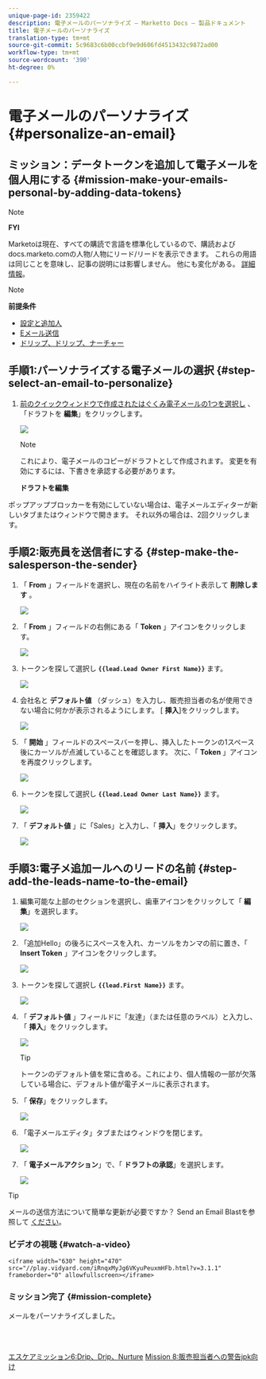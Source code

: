 ```yaml
---
unique-page-id: 2359422
description: 電子メールのパーソナライズ — Marketto Docs — 製品ドキュメント
title: 電子メールのパーソナライズ
translation-type: tm+mt
source-git-commit: 5c9683c6b00ccbf9e9d606fd4513432c9872ad00
workflow-type: tm+mt
source-wordcount: '390'
ht-degree: 0%

---
```



# 電子メールのパーソナライズ {#personalize-an-email}

## ミッション：データトークンを追加して電子メールを個人用にする {#mission-make-your-emails-personal-by-adding-data-tokens}

>[!NOTE]
>
>**FYI**
>
>Marketoは現在、すべての購読で言語を標準化しているので、購読およびdocs.marketo.comの人物/人物にリード/リードを表示できます。 これらの用語は同じことを意味し、記事の説明には影響しません。 他にも変化がある。 [詳細情報](http://docs.marketo.com/display/DOCS/Updates+to+Marketo+Terminology)。

>[!NOTE]
>
>**前提条件**
>
>* [設定と追加人](get-set-up-and-add-a-person.md)
>* [Eメール送信](send-an-email.md)
>* [ドリップ、ドリップ、ナーチャー](drip-drip-nurture.md)


## 手順1:パーソナライズする電子メールの選択 {#step-select-an-email-to-personalize}

1. [前のクイックウィンドウで作成されたはぐくみ電子メールの1つを選択し](drip-drip-nurture.md) 、「ドラフトを **編集**」をクリックします。

   ![](assets/one-4.png)

   >[!NOTE]
   >
   >これにより、電子メールのコピーがドラフトとして作成されます。 変更を有効にするには、下書きを承認する必要があります。

   **ドラフトを編集**

ポップアップブロッカーを有効にしていない場合は、電子メールエディターが新しいタブまたはウィンドウで開きます。 それ以外の場合は、2回クリックします。

## 手順2:販売員を送信者にする {#step-make-the-salesperson-the-sender}

1. 「 **From** 」フィールドを選択し、現在の名前をハイライト表示して **削除します** 。

   ![](assets/two-5.png)

1. 「 **From** 」フィールドの右側にある「 **Token** 」アイコンをクリックします。

   ![](assets/three-4.png)

1. トークンを探して選択し **`{{lead.Lead Owner First Name}}`** ます。

   ![](assets/four-3.png)

1. 会社名と **デフォルト値** （ダッシュ）を入力し、販売担当者の名が使用できない場合に何かが表示されるようにします。 [ **挿入**]をクリックします。

   ![](assets/five-4.png)

1. 「 **開始** 」フィールドのスペースバーを押し、挿入したトークンの1スペース後にカーソルが点滅していることを確認します。 次に、「 **Token** 」アイコンを再度クリックします。

   ![](assets/six-4.png)

1. トークンを探して選択し **`{{lead.Lead Owner Last Name}}`** ます。

   ![](assets/seven-5.png)

1. 「 **デフォルト値** 」に「Sales」と入力し、「 **挿入**」をクリックします。

   ![](assets/eight-3.png)

## 手順3:電子メ追加ールへのリードの名前 {#step-add-the-leads-name-to-the-email}

1. 編集可能な上部のセクションを選択し、歯車アイコンをクリックして「 **編集**」を選択します。

   ![](assets/nine-2.png)

1. 「追加Hello」の後ろにスペースを入れ、カーソルをカンマの前に置き、「 **Insert Token** 」アイコンをクリックします。

   ![](assets/ten-4.png)

1. トークンを探して選択し **`{{lead.First Name}}`** ます。

   ![](assets/eleven-4.png)

1. 「 **デフォルト値** 」フィールドに「友達」（または任意のラベル）と入力し、「 **挿入**」をクリックします。

   ![](assets/twelve-3.png)

   >[!TIP]
   >
   >トークンのデフォルト値を常に含める。これにより、個人情報の一部が欠落している場合に、デフォルト値が電子メールに表示されます。

1. 「 **保存**」をクリックします。

   ![](assets/thirteen-3.png)

1. 「電子メールエディタ」タブまたはウィンドウを閉じます。

   ![](assets/fourteen-3.png)

1. 「 **電子メールアクション**」で、「 **ドラフトの承認**」を選択します。

   ![](assets/fifteen-3.png)

>[!TIP]
>
>メールの送信方法について簡単な更新が必要ですか？ Send an Email Blastを参照して [ください](send-an-email.md)。

### ビデオの視聴 {#watch-a-video}

`<iframe width="630" height="470" src="//play.vidyard.com/iRnqxMyJg6VKyuPeuxmHFb.html?v=3.1.1" frameborder="0" allowfullscreen></iframe>`

### ミッション完了 {#mission-complete}

メールをパーソナライズしました。

<br> 

[エスケアミッション6:Drip、Drip、Nurture](drip-drip-nurture.md) [Mission 8:販売担当者への警告jpk向け](alert-the-sales-rep.md)